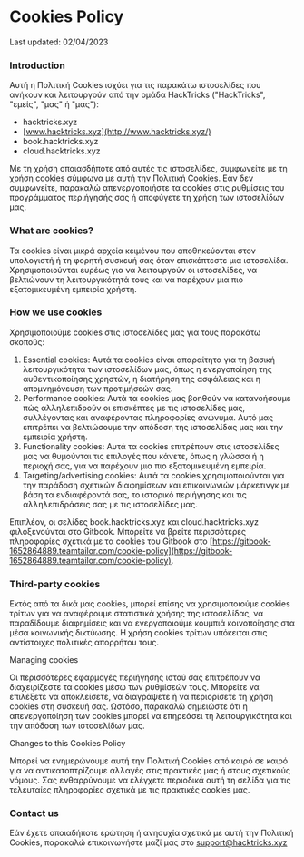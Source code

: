 # Cookies Policy

Last updated: 02/04/2023

### Introduction

Αυτή η Πολιτική Cookies ισχύει για τις παρακάτω ιστοσελίδες που ανήκουν και λειτουργούν από την ομάδα HackTricks ("HackTricks", "εμείς", "μας" ή "μας"):

* hacktricks.xyz
* [www.hacktricks.xyz](http://www.hacktricks.xyz/)
* book.hacktricks.xyz
* cloud.hacktricks.xyz

Με τη χρήση οποιασδήποτε από αυτές τις ιστοσελίδες, συμφωνείτε με τη χρήση cookies σύμφωνα με αυτή την Πολιτική Cookies. Εάν δεν συμφωνείτε, παρακαλώ απενεργοποιήστε τα cookies στις ρυθμίσεις του προγράμματος περιήγησής σας ή αποφύγετε τη χρήση των ιστοσελίδων μας.

### What are cookies?

Τα cookies είναι μικρά αρχεία κειμένου που αποθηκεύονται στον υπολογιστή ή τη φορητή συσκευή σας όταν επισκέπτεστε μια ιστοσελίδα. Χρησιμοποιούνται ευρέως για να λειτουργούν οι ιστοσελίδες, να βελτιώνουν τη λειτουργικότητά τους και να παρέχουν μια πιο εξατομικευμένη εμπειρία χρήστη.

### How we use cookies

Χρησιμοποιούμε cookies στις ιστοσελίδες μας για τους παρακάτω σκοπούς:

1. Essential cookies: Αυτά τα cookies είναι απαραίτητα για τη βασική λειτουργικότητα των ιστοσελίδων μας, όπως η ενεργοποίηση της αυθεντικοποίησης χρηστών, η διατήρηση της ασφάλειας και η απομνημόνευση των προτιμήσεών σας.
2. Performance cookies: Αυτά τα cookies μας βοηθούν να κατανοήσουμε πώς αλληλεπιδρούν οι επισκέπτες με τις ιστοσελίδες μας, συλλέγοντας και αναφέροντας πληροφορίες ανώνυμα. Αυτό μας επιτρέπει να βελτιώσουμε την απόδοση της ιστοσελίδας μας και την εμπειρία χρήστη.
3. Functionality cookies: Αυτά τα cookies επιτρέπουν στις ιστοσελίδες μας να θυμούνται τις επιλογές που κάνετε, όπως η γλώσσα ή η περιοχή σας, για να παρέχουν μια πιο εξατομικευμένη εμπειρία.
4. Targeting/advertising cookies: Αυτά τα cookies χρησιμοποιούνται για την παράδοση σχετικών διαφημίσεων και επικοινωνιών μάρκετινγκ με βάση τα ενδιαφέροντά σας, το ιστορικό περιήγησης και τις αλληλεπιδράσεις σας με τις ιστοσελίδες μας.

Επιπλέον, οι σελίδες book.hacktricks.xyz και cloud.hacktricks.xyz φιλοξενούνται στο Gitbook. Μπορείτε να βρείτε περισσότερες πληροφορίες σχετικά με τα cookies του Gitbook στο [https://gitbook-1652864889.teamtailor.com/cookie-policy](https://gitbook-1652864889.teamtailor.com/cookie-policy).

### Third-party cookies

Εκτός από τα δικά μας cookies, μπορεί επίσης να χρησιμοποιούμε cookies τρίτων για να αναφέρουμε στατιστικά χρήσης της ιστοσελίδας, να παραδίδουμε διαφημίσεις και να ενεργοποιούμε κουμπιά κοινοποίησης στα μέσα κοινωνικής δικτύωσης. Η χρήση cookies τρίτων υπόκειται στις αντίστοιχες πολιτικές απορρήτου τους.

Managing cookies

Οι περισσότερες εφαρμογές περιήγησης ιστού σας επιτρέπουν να διαχειρίζεστε τα cookies μέσω των ρυθμίσεών τους. Μπορείτε να επιλέξετε να αποκλείσετε, να διαγράψετε ή να περιορίσετε τη χρήση cookies στη συσκευή σας. Ωστόσο, παρακαλώ σημειώστε ότι η απενεργοποίηση των cookies μπορεί να επηρεάσει τη λειτουργικότητα και την απόδοση των ιστοσελίδων μας.

Changes to this Cookies Policy

Μπορεί να ενημερώνουμε αυτή την Πολιτική Cookies από καιρό σε καιρό για να αντικατοπτρίζουμε αλλαγές στις πρακτικές μας ή στους σχετικούς νόμους. Σας ενθαρρύνουμε να ελέγχετε περιοδικά αυτή τη σελίδα για τις τελευταίες πληροφορίες σχετικά με τις πρακτικές cookies μας.

### Contact us

Εάν έχετε οποιαδήποτε ερώτηση ή ανησυχία σχετικά με αυτή την Πολιτική Cookies, παρακαλώ επικοινωνήστε μαζί μας στο [support@hacktricks.xyz](mailto:support@hacktricks.xyz)
